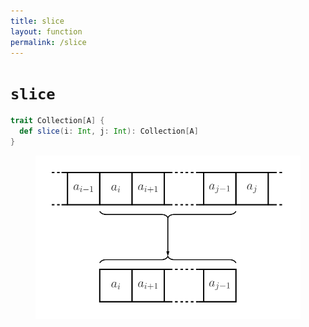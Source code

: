 ```yaml
---
title: slice
layout: function
permalink: /slice
---
```


# `slice`

~~~ scala
trait Collection[A] {
  def slice(i: Int, j: Int): Collection[A]
}
~~~

<figure class="diagram">
  <img src="images/slice.svg" alt="slice function">
  <!-- <figcaption class="diagram-desc"><code>slice</code> uses <code>p</code> to classify elements into two groups</figcaption> -->
</figure>
